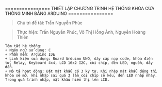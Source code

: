 ================ THIẾT LẬP CHƯƠNG TRÌNH HỆ THỐNG KHÓA CỬA THÔNG MINH BẰNG ARDUINO ================
> Chủ trì đề tài: Trần Nguyễn Phúc

> Thực hiện: Trần Nguyễn Phúc, Võ Thị Hồng Ánh, Nguyễn Hoàng Thiên

	Tóm tắt hệ thống:
	+ Ngôn ngữ sử dụng: C
	+ Phần mềm: Arduino IDE
	+ Linh kiện sửa dụng: Board Arduino UNO, dây cáp nạp code, khóa điện tử, Relay, Keyboard 4x4, LCD 16x2 I2C, còi chíp, đèn LED, nguồn, dây dẫn.
	+ Mô tả hoạt động: Đặt mật khẩu có 3 ký tự. Khi nhập mật khẩu đúng thì khóa sẽ mở, khi nhập sai quá 3 lần còi chíp sẽ kêu, đèn LED nhấp nháy. Trong quá trình nhập, mật khẩu hiển thị lên LCD.
